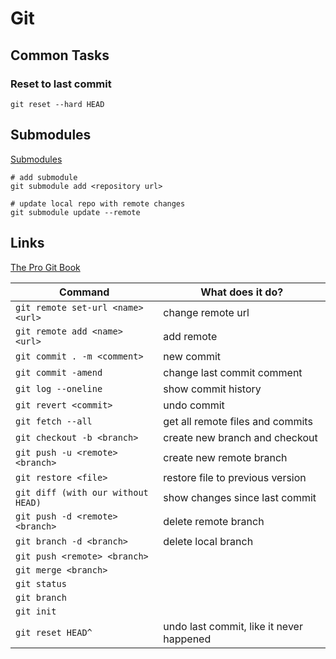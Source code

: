 # Git

## Common Tasks

### Reset to last commit

`git reset --hard HEAD`

## Submodules

[Submodules](https://git-scm.com/book/en/v2/Git-Tools-Submodules)

```
# add submodule
git submodule add <repository url>

# update local repo with remote changes
git submodule update --remote 
```

## Links

[The Pro Git Book](https://git-scm.com/book/en/v2)

| Command                            | What does it do?                 |
| ---------------------------------- | -------------------------------- |
| `git remote set-url <name> <url>`  | change remote url                |
| `git remote add <name> <url>`      | add remote                       |
| `git commit . -m <comment>`        | new commit                       |
| `git commit -amend`                | change last commit comment       |
| `git log --oneline`                | show commit history              |
| `git revert <commit>`              | undo commit                      |
| `git fetch --all`                  | get all remote files and commits |
| `git checkout -b <branch>`         | create new branch and checkout   |
| `git push -u <remote> <branch>`    | create new remote branch         |
| `git restore <file>`               | restore file to previous version |
| `git diff (with our without HEAD)` | show changes since last commit   |
| `git push -d <remote> <branch>`    | delete remote branch             |
| `git branch -d <branch>`           | delete local branch              |
| `git push <remote> <branch>`       |                                  |
| `git merge <branch>`               |                                  |
| `git status`                       |                                  |
| `git branch`                       |                                  |
| `git init`                         |                                  |
| `git reset HEAD^`                  | undo last commit, like it never happened                  |
